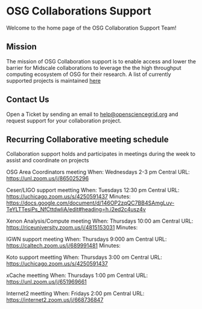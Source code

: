 # OSG Collaborations Support

Welcome to the home page of the OSG Collaboration Support Team!

## Mission

The mission of OSG Collaboration support is to enable access and lower the barrier for Midscale collaborations to leverage the
the high throughput computing ecosystem of OSG for their research.
A list of currently supported projects is maintained [here](projects/project-list.md)

## Contact Us

Open a Ticket by sending an email to help@opensciencegrid.org and request support for your collaboration project.

## Recurring Collaborative meeting schedule
Collaboration support holds and participates in meetings during the week to assist and coordinate on projects

OSG Area Coordinators meeting
When: Wednesdays 2-3 pm Central
URL: https://unl.zoom.us/j/865025296

Ceser/LIGO support meetting
When: Tuesdays 12:30 pm Central
URL: https://uchicago.zoom.us/s/4250591437
Minutes: https://docs.google.com/document/d/146OP2zqQC7BB4SAmgLuv-TeYLTTesiPs_NfCttdwliA/edit#heading=h.i2ed2c4usz4v

Xenon Analysis/Compute meeting
When: Thursdays 10:00 am Central
URL: https://riceuniversity.zoom.us/j/4815153031
Minutes: 

IGWN support meeting
When: Thursdays 9:000 am Central
URL: https://caltech.zoom.us/j/689991481
Minutes:

Koto support meetting
When: Thursdays 3:00 om Central
URL: https://uchicago.zoom.us/s/4250591437


xCache meetting 
When: Thursdays 1:00 pm Central
URL: https://unl.zoom.us/j/651969661


Internet2 meetting
When: Fridays 2:00 pm Central
URL: https://internet2.zoom.us/j/668736847
